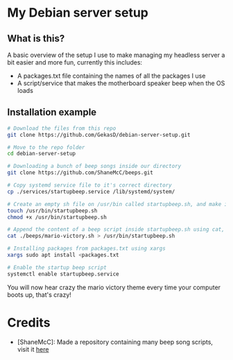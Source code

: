# My Debian server setup

## What is this?
A basic overview of the setup I use to make managing my headless server a bit easier and more fun, currently this includes:
- A packages.txt file containing the names of all the packages I use
- A script/service that makes the motherboard speaker beep when the OS loads

## Installation example
```sh
# Download the files from this repo
git clone https://github.com/GekasD/debian-server-setup.git

# Move to the repo folder
cd debian-server-setup

# Downloading a bunch of beep songs inside our directory
git clone https://github.com/ShaneMcC/beeps.git

# Copy systemd service file to it's correct directory
cp ./services/startupbeep.service /lib/systemd/system/

# Create an empty sh file on /usr/bin called startupbeep.sh, and make it executable
touch /usr/bin/startupbeep.sh
chmod +x /usr/bin/startupbeep.sh

# Append the content of a beep script inside startupbeep.sh using cat, for example:
cat ./beeps/mario-victory.sh > /usr/bin/startupbeep.sh

# Installing packages from packages.txt using xargs
xargs sudo apt install <packages.txt

# Enable the startup beep script
systemctl enable startupbeep.service
```

You will now hear crazy the mario victory theme every time your computer boots up, that's crazy!

# Credits
- [ShaneMcC]: Made a repository containing many beep song scripts, visit it [here](https://github.com/ShaneMcC/beeps)